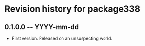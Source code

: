 # Revision history for package338

## 0.1.0.0 -- YYYY-mm-dd

* First version. Released on an unsuspecting world.
